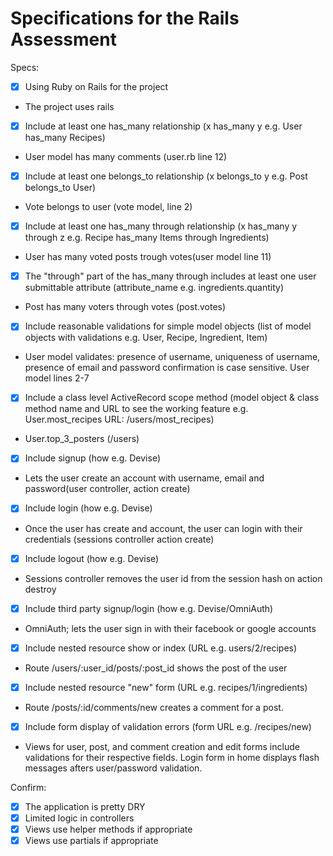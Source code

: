# Specifications for the Rails Assessment

Specs:
- [x] Using Ruby on Rails for the project
+ The project uses rails

- [X] Include at least one has_many relationship (x has_many y e.g. User has_many Recipes)
+ User model has many comments (user.rb line 12)

- [X] Include at least one belongs_to relationship (x belongs_to y e.g. Post belongs_to User)
+ Vote belongs to user (vote model, line 2)

- [X] Include at least one has_many through relationship (x has_many y through z e.g. Recipe has_many Items through Ingredients)
+ User has many voted posts trough votes(user model line 11)

- [X] The "through" part of the has_many through includes at least one user submittable attribute (attribute_name e.g. ingredients.quantity)
+ Post has many voters through votes (post.votes)

- [X] Include reasonable validations for simple model objects (list of model objects with validations e.g. User, Recipe, Ingredient, Item)
+ User model validates: presence of username, uniqueness of username, presence of email and password confirmation is case sensitive. User model lines 2-7

- [X] Include a class level ActiveRecord scope method (model object & class method name and URL to see the working feature e.g. User.most_recipes URL: /users/most_recipes)
+ User.top_3_posters (/users)

- [X] Include signup (how e.g. Devise)
+ Lets the user create an account with username, email and password(user controller, action create)

- [X] Include login (how e.g. Devise)
+ Once the user has create and account, the user can login with their credentials (sessions controller action create)

- [X] Include logout (how e.g. Devise)
+ Sessions controller removes the user id from the session hash on action destroy

- [X] Include third party signup/login (how e.g. Devise/OmniAuth)
+ OmniAuth; lets the user sign in with their facebook or google accounts

- [X] Include nested resource show or index (URL e.g. users/2/recipes)
+ Route /users/:user_id/posts/:post_id shows the post of the user

- [X] Include nested resource "new" form (URL e.g. recipes/1/ingredients)
+ Route /posts/:id/comments/new creates a comment for a post.

- [X] Include form display of validation errors (form URL e.g. /recipes/new)
+ Views for user, post, and comment creation and edit forms include validations for their respective fields. Login form in home displays flash messages afters user/password validation.

Confirm:
- [X] The application is pretty DRY
- [X] Limited logic in controllers
- [X] Views use helper methods if appropriate
- [X] Views use partials if appropriate

